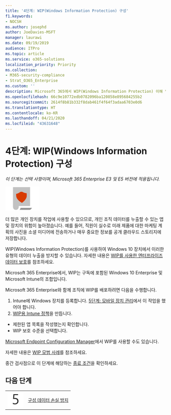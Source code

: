 ```yaml
---
title: '4단계: WIP(Windows Information Protection) 구성'
f1.keywords:
- NOCSH
ms.author: josephd
author: JoeDavies-MSFT
manager: laurawi
ms.date: 09/19/2019
audience: ITPro
ms.topic: article
ms.service: o365-solutions
localization_priority: Priority
ms.collection:
- M365-security-compliance
- Strat_O365_Enterprise
ms.custom: ''
description: Microsoft 365에서 WIP(Windows Information Protection) 이해 및 배포
ms.openlocfilehash: 66c9e10772edb0782096ba120858e895684255b2
ms.sourcegitcommit: 2614f8b81b332f8dab461f4f64f3adaa6703e0d6
ms.translationtype: HT
ms.contentlocale: ko-KR
ms.lasthandoff: 04/21/2020
ms.locfileid: "43631648"
---
```

# <a name="step-4-configure-windows-information-protection"></a>4단계: WIP(Windows Information Protection) 구성

*이 단계는 선택 사항이며, Microsoft 365 Enterprise E3 및 E5 버전에 적용됩니다.*

![6단계: 정보 보호](../media/deploy-foundation-infrastructure/infoprotection_icon-small.png)

더 많은 개인 장치를 작업에 사용할 수 있으므로, 개인 조직 데이터를 누출할 수 있는 앱 및 장치의 위험이 높아졌습니다. 예를 들어, 직원이 실수로 미래 제품에 대한 마케팅 계획의 사진을 소셜 미디어에 전송하거나 매우 중요한 정보를 공개 클라우드 스토리지에 저장합니다. 

WIP(Windows Information Protection)를 사용하여 Windows 10 장치에서 이러한 유형의 데이터 누출을 방지할 수 있습니다. 자세한 내용은 [WIP를 사용한 엔터프라이즈 데이터 보호](https://docs.microsoft.com/windows/security/information-protection/windows-information-protection/protect-enterprise-data-using-wip)를 참조하세요.

Microsoft 365 Enterprise에서, WIP는 구독에 포함된 Windows 10 Enterprise 및 Microsoft Intune의 조합입니다. 

Microsoft 365 Enterprise와 함께 조직에 WIP를 배포하려면 다음을 수행합니다.

1. Intune에 Windows 장치를 등록합니다. [5단계: 모바일 장치 관리](mobility-infrastructure.md)에서 이 작업을 했어야 합니다.
2. [WIP용 Intune 정책](https://docs.microsoft.com/windows/security/information-protection/windows-information-protection/create-wip-policy-using-intune-azure)을 만듭니다.
  - 제한된 앱 목록을 작성했는지 확인합니다.
  - WIP 보호 수준을 선택합니다.

[Microsoft Endpoint Configuration Manager](https://docs.microsoft.com/windows/security/information-protection/windows-information-protection/overview-create-wip-policy-sccm)에서 WIP를 사용할 수도 있습니다. 

자세한 내용은 [WIP 모범 사례]( https://docs.microsoft.com/windows/security/information-protection/windows-information-protection/guidance-and-best-practices-wip)를 참조하세요.

중간 검사점으로 이 단계에 해당하는 [종료 조건](infoprotect-exit-criteria.md#crit-infoprotect-step4)을 확인하세요.

## <a name="next-step"></a>다음 단계

|||
|:-------|:-----|
|![5단계](../media/stepnumbers/Step5.png)|[구성 데이터 손실 방지](infoprotect-data-loss-prevention.md)|


